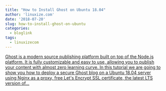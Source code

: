 ```yaml
---
title: "How to Install Ghost on Ubuntu 18.04"
author: 'linuxize.com'
date: '2018-07-20'
slug: how-to-install-ghost-on-ubuntu
categories:
  - bloglink
tags:
  - linuxizecom
---
```


[Ghost is a modern source publishing platform built on top of the Node.js platform. It is fully customizable and easy to use, allowing you to publish your content with almost zero learning curve. In this tutorial we are going to show you how to deploy a secure Ghost blog on a Ubuntu 18.04 server using Nginx as a proxy, free Let's Encrypt SSL certificate, the latest LTS version of...<click to read more>](https://linuxize.com/post/how-to-install-ghost-on-ubuntu-18-04/)

